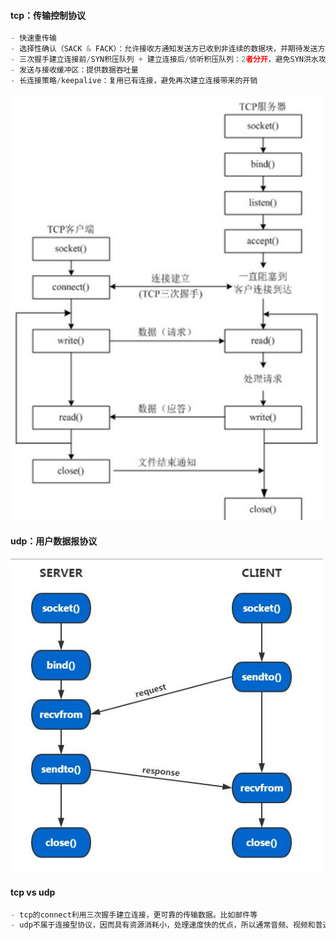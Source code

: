 #### tcp：传输控制协议

```python
- 快速重传输
- 选择性确认（SACK & FACK）：允许接收方通知发送方已收到非连续的数据块，并期待发送方再次发送缺失的数据块，避免一个丢包导致整个发送窗口重新传输
- 三次握手建立连接前/SYN积压队列 + 建立连接后/侦听积压队列：2者分开，避免SYN洪水攻击影响到真实客户连接
- 发送与接收缓冲区：提供数据吞吐量
- 长连接策略/keepalive：复用已有连接，避免再次建立连接带来的开销
```



<img src="pic/tcp1.png" width=500 />




#### udp：用户数据报协议
<img src="pic/udp.jpg" width=500 />

#### tcp vs udp

```python
- tcp的connect利用三次握手建立连接，更可靠的传输数据。比如邮件等
- udp不属于连接型协议，因而具有资源消耗小，处理速度快的优点，所以通常音频、视频和普通数据在传送时使用UDP较多，比如直播
```

